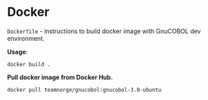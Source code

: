 Docker
==========================

```Dockerfile``` - instructions to build docker image with GnuCOBOL dev environment. 

**Usage**: 
```
docker build .
```

**Pull docker image from Docker Hub.**

```
docker pull teamnorge/gnucobol:gnucobol-3.0-ubuntu
```
